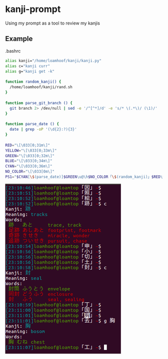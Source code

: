# kanji-prompt
Using my prompt as a tool to review my kanjis

Example
-------

.bashrc

```bash
alias kanji="/home/loamhoof/kanji/kanji.py"
alias c="kanji curr"
alias g="kanji get -k"

function random_kanji() {
  /home/loamhoof/kanji/rand.sh
}

function parse_git_branch () {
  git branch 2> /dev/null | sed -e '/^[^*]/d' -e 's/* \(.*\)/ (\1)/'
}

function parse_date () {
  date | grep -oP '(\d{2}:?){3}'
}

RED="\[\033[0;31m\]"
YELLOW="\[\033[0;33m\]"
GREEN="\[\033[0;32m\]"
BLUE="\[\033[0;34m\]"
CYAN="\[\033[0;36m\]"
NO_COLOR="\[\033[0m\]"
PS1="$CYAN[\$(parse_date)]$GREEN\u@\h$NO_COLOR「\$(random_kanji)」$RED\w$YELLOW\$(parse_git_branch)$NO_COLOR\$ "
```

![PS1 example](docs/example.png)
